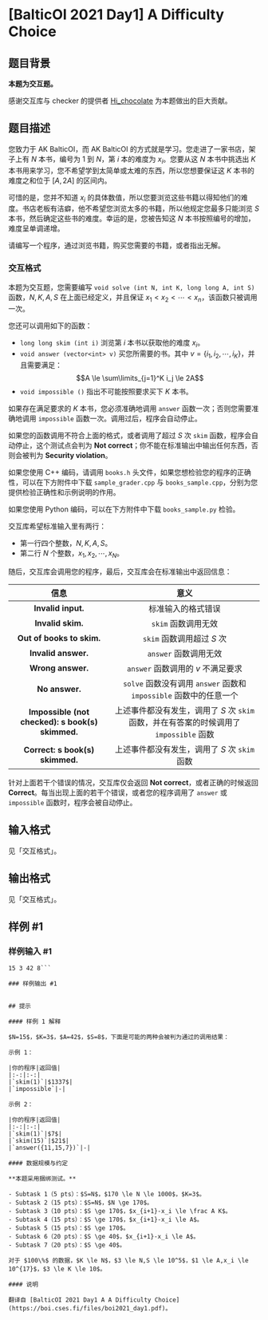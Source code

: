 # [BalticOI 2021 Day1] A Difficulty Choice

## 题目背景

**本题为交互题。**

感谢交互库与 checker 的提供者 [Hi_chocolate](https://www.luogu.com.cn/user/193198) 为本题做出的巨大贡献。

## 题目描述

您致力于 AK BalticOI，而 AK BalticOI 的方式就是学习。您走进了一家书店，架子上有 $N$ 本书，编号为 $1$ 到 $N$，第 $i$ 本的难度为 $x_i$。您要从这 $N$ 本书中挑选出 $K$ 本书用来学习，您不希望学到太简单或太难的东西，所以您想要保证这 $K$ 本书的难度之和位于 $[A,2A]$ 的区间内。

可惜的是，您并不知道 $x_i$ 的具体数值，所以您要浏览这些书籍以得知他们的难度。书店老板有洁癖，他不希望您浏览太多的书籍，所以他规定您最多只能浏览 $S$ 本书，然后确定这些书的难度。幸运的是，您被告知这 $N$ 本书按照编号的增加，难度呈单调递增。

请编写一个程序，通过浏览书籍，购买您需要的书籍，或者指出无解。

### 交互格式

本题为交互题，您需要编写 `void solve (int N, int K, long long A, int S)` 函数，$N,K,A,S$ 在上面已经定义，并且保证 $x_1<x_2<\cdots<x_n$，该函数只被调用一次。

您还可以调用如下的函数：

- `long long skim (int i)` 浏览第 $i$ 本书以获取他的难度 $x_i$。
- `void answer (vector<int> v)` 买您所需要的书。其中 $v=\{i_1,i_2,\cdots,i_K\}$，并且需要满足：
$$A \le \sum\limits_{j=1}^K i_j \le 2A$$
- `void impossible ()` 指出不可能按照要求买下 $K$ 本书。

如果存在满足要求的 $K$ 本书，您必须准确地调用 `answer` 函数一次；否则您需要准确地调用 `impossible` 函数一次。调用过后，程序会自动停止。

如果您的函数调用不符合上面的格式，或者调用了超过 $S$ 次 `skim` 函数，程序会自动停止，这个测试点会判为 **Not correct**；你不能在标准输出中输出任何东西，否则会被判为 **Security violation**。

如果您使用 C++ 编码，请调用 `books.h` 头文件，如果您想检验您的程序的正确性，可以在下方附件中下载 `sample_grader.cpp` 与 `books_sample.cpp`，分别为您提供检验正确性和示例说明的作用。

如果您使用 Python 编码，可以在下方附件中下载 `books_sample.py` 检验。

交互库希望标准输入里有两行：

- 第一行四个整数，$N,K,A,S$。
- 第二行 $N$ 个整数，$x_1,x_2,\cdots,x_N$。

随后，交互库会调用您的程序，最后，交互库会在标准输出中返回信息：

|信息|意义|
|:-:|:-:|
|**Invalid input.**|标准输入的格式错误|
|**Invalid skim.**|`skim` 函数调用无效|
|**Out of books to skim.**|`skim` 函数调用超过 $S$ 次|
|**Invalid answer.**|`answer` 函数调用无效|
|**Wrong answer.**|`answer` 函数调用的 $v$ 不满足要求|
|**No answer.**|`solve` 函数没有调用 `answer` 函数和 `impossible` 函数中的任意一个|
|**Impossible (not checked): s book(s) skimmed.**|上述事件都没有发生，调用了 $S$ 次 `skim` 函数，并在有答案的时候调用了 `impossible` 函数|
|**Correct: s book(s) skimmed.**|上述事件都没有发生，调用了 $S$ 次 `skim` 函数|

针对上面若干个错误的情况，交互库仅会返回 **Not correct**，或者正确的时候返回 **Correct**。每当出现上面的若干个错误，或者您的程序调用了 `answer` 或 `impossible` 函数时，程序会被自动停止。

## 输入格式

见「交互格式」。

## 输出格式

见「交互格式」。

## 样例 #1

### 样例输入 #1
```
15 3 42 8```

### 样例输出 #1

```
```

## 提示

#### 样例 1 解释

$N=15$，$K=3$，$A=42$，$S=8$，下面是可能的两种会被判为通过的调用结果：

示例 1：

|你的程序|返回值|
|:-:|:-:|
|`skim(1)`|$1337$|
|`impossible`|-|

示例 2：

|你的程序|返回值|
|:-:|:-:|
|`skim(1)`|$7$|
|`skim(15)`|$21$|
|`answer({11,15,7})`|-|

#### 数据规模与约定

**本题采用捆绑测试。**

- Subtask 1（5 pts）：$S=N$，$170 \le N \le 1000$，$K=3$。
- Subtask 2（15 pts）：$S=N$，$N \ge 170$。
- Subtask 3（10 pts）：$S \ge 170$，$x_{i+1}-x_i \le \frac A K$。
- Subtask 4（15 pts）：$S \ge 170$，$x_{i+1}-x_i \le A$。
- Subtask 5（15 pts）：$S \ge 170$。
- Subtask 6（20 pts）：$S \ge 40$，$x_{i+1}-x_i \le A$。
- Subtask 7（20 pts）：$S \ge 40$。

对于 $100\%$ 的数据，$K \le N$，$3 \le N,S \le 10^5$，$1 \le A,x_i \le 10^{17}$，$3 \le K \le 10$。

#### 说明

翻译自 [BalticOI 2021 Day1 A A Difficulty Choice](https://boi.cses.fi/files/boi2021_day1.pdf)。
